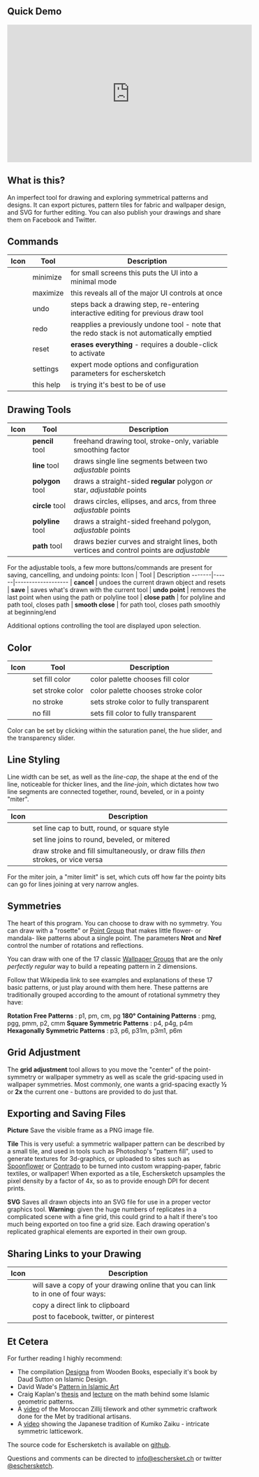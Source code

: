 <slot name="header"></slot>

## Quick Demo
<p style="text-align:center">
  <iframe width="560" height="315" src="https://www.youtube-nocookie.com/embed/iKF9nnKlxdI?rel=0" frameborder="0" allowfullscreen></iframe>
</p>

## What is this?

An imperfect tool for drawing and exploring symmetrical patterns and designs.  It can export pictures, pattern tiles for fabric and wallpaper design, and SVG for further editing.  You can also publish your drawings and share them on Facebook and Twitter.

## Commands

Icon   | Tool | Description
-------|------|-------------------
<span class="icon-shrink2"></span> | minimize | for small screens this puts the UI into a minimal mode
<span class="icon-enlarge2"></span> | maximize | this reveals all of the major UI controls at once
<span class="icon-undo"/>| undo | steps back a drawing step, re-entering interactive editing for previous draw tool
<span class="icon-redo"/>| redo | reapplies a previously undone tool - note that the redo stack is not automatically emptied
<span class="icon-bin"/>| reset | __erases everything__ - requires a double-click to activate
<span class="icon-cog"/>| settings | expert mode options and configuration parameters for eschersketch
<span class="icon-question-circle"></span>| this help | is trying it's best to be of use

## Drawing Tools

Icon   | Tool | Description
-------|------|-------------------
<span class="icon-pencil"/>  | __pencil__ tool | freehand drawing tool, stroke-only, variable smoothing factor
<span class="icon-line"/> | __line__ tool | draws single line segments between two _adjustable_ points
<span class="icon-hexagon"/>| __polygon__ tool | draws a straight-sided __regular__ polygon _or_ star, _adjustable_ points
<span class="icon-radio-unchecked"/> | __circle__ tool | draws circles, ellipses, and arcs,  from three _adjustable_ points
<span class="icon-polyline"/> | __polyline__ tool | draws a straight-sided freehand polygon, _adjustable_ points
<span class="icon-pen"/>| __path__ tool | draws bezier curves and straight lines, both vertices and control points are _adjustable_

For the adjustable tools, a few more buttons/commands are present for saving, cancelling, and undoing points:
Icon   | Tool | Description
-------|------|-------------------
<span class="icon-cross"/>  | __cancel__ | undoes the current drawn object and resets
<span class="icon-checkmark"/> | __save__ | saves what's drawn with the current tool
<span class="icon-minus"/> | __undo point__ | removes the last point when using the path or polyline tool
<span class="icon-stroke"/> | __close path__ | for polyline and path tool, closes path
<span class="icon-radio-unchecked"/> | __smooth close__ | for path tool, closes path smoothly at beginning/end

Additional options controlling the tool are displayed upon selection.

 ## Color

 Icon   | Tool | Description
 -------|------|-------------------
 <span class="icon-fill"/>| set fill color | color palette chooses fill color
 <span class="icon-stroke"/>| set stroke color | color palette chooses stroke color
 <span class="icon-no-stroke"> <span class="path1"></span><span class="path2"></span></span>| no stroke | sets stroke color to fully transparent
 <span class="icon-no-fill"> <span class="path1"></span><span class="path2"></span></span>| no fill | sets fill color to fully transparent

Color can be set by clicking within the saturation panel, the hue slider, and the transparency slider.

## Line Styling

Line width can be set, as well as the _line-cap_, the shape at the end of the line, noticeable for thicker lines, and the _line-join_, which dictates how two line segments are connected together, round, beveled, or in a pointy "miter".

Icon   | Description
-------|-------------------------
<span class="icon-linecap-butt"/><span class="icon-linecap-round"/><span class="icon-linecap-square"/> | set line cap to butt, round, or square style
<span class="icon-linejoin-round"/><span class="icon-linejoin-bevel"/><span class="icon-linejoin-miter"/> | set line joins to round, beveled, or mitered
<span class="icon-draworder-normal"/> <span class="icon-draworder-fillstroke"/> <span class="icon-draworder-strokefill"/> | draw stroke and fill simultaneously, or draw fills _then_ strokes, or vice versa

For the miter join, a "miter limit" is set, which cuts off how far the pointy bits can go for lines joining at very narrow angles.

## Symmetries

The heart of this program.  You can choose to draw with no symmetry.  You can draw with a "rosette" or [Point Group][1] that makes little flower- or mandala- like patterns about a single point.  The parameters __Nrot__ and __Nref__ control the number of rotations and reflections.

You can draw with one of the 17 classic [Wallpaper Groups][2] that are the only _perfectly regular_ way to build a repeating pattern in 2 dimensions.

Follow that Wikipedia link to see examples and explanations of these 17 basic patterns, or just play around with them here.  These patterns are  traditionally grouped according to the amount of rotational symmetry they have:

__Rotation Free Patterns__ : p1, pm, cm, pg
__180&deg; Containing Patterns__ : pmg, pgg, pmm, p2, cmm
__Square Symmetric Patterns__ : p4, p4g, p4m
__Hexagonally Symmetric Patterns__ : p3, p6, p31m, p3m1, p6m

## Grid Adjustment

The __grid adjustment__ tool allows to you move the "center" of the point-symmetry or wallpaper symmetry as well as scale the grid-spacing used in wallpaper symmetries.  Most commonly, one wants a grid-spacing exactly __½__ or __2x__ the current one - buttons are provided to do just that.

## Exporting and Saving Files

__Picture__ Save the visible frame as a PNG image file.

__Tile__ This is very useful: a symmetric wallpaper pattern can be described by a small tile, and used in tools such as Photoshop's "pattern fill", used to generate textures for 3d-graphics, or uploaded to sites such as [Spoonflower][spoon] or [Contrado][contrado] to be turned into custom wrapping-paper, fabric textiles, or wallpaper!  When exported as a tile, Eschersketch upsamples the pixel density by a factor of 4x, so as to provide enough DPI for decent prints.

__SVG__ Saves all drawn objects into an SVG file for use in a proper vector graphics tool.  __Warning:__ given the huge numbers of replicates in a complicated scene with a fine grid, this could grind to a halt if there's too much being exported on too fine a grid size.  Each drawing operation's replicated graphical elements are exported in their own group.

## Sharing Links to your Drawing

  Icon |  Description
-------|-------------------------
<span class="icon-cloud-upload"></span> | will save a copy of your drawing online that you can link to in one of four ways:
<span class="icon-link"></span> | copy a direct link to clipboard
<span class="icon-facebook-square"></span> <span class="icon-twitter-square"></span> <span class="icon-pinterest"></span> | post to facebook, twitter, or pinterest

## Et Cetera

For further reading I highly recommend:
 - The compilation [Designa][designa] from Wooden Books, especially it's book by Daud Sutton on Islamic Design.
 - David Wade's [Pattern in Islamic Art][patislart]
 - Craig Kaplan's [thesis][cskthesis] and [lecture][csktalk] on the math behind some Islamic geometric patterns.
 - A [video][zillijvid] of the Moroccan Zillij tilework and other symmetric craftwork done for the Met by traditional artisans.
 - A [video][kumikovid1] showing the Japanese tradition of Kumiko Zaiku - intricate symmetric latticework.

The source code for Eschersketch is available on [github][gh].

Questions and comments can be directed to [info@eschersket.ch][mail] or twitter [@eschersketch][twit].

<slot name="footer"></slot>

[1]: https://en.wikipedia.org/wiki/Point_group
[2]: https://en.wikipedia.org/wiki/Wallpaper_group
[3]: https://en.wikipedia.org/wiki/Aperiodic_tiling
[spoon]: https://www.spoonflower.com/designs/new
[contrado]: https://www.contrado.com/
[designa]: https://www.amazon.com/Designa-Wooden-Books/dp/1620406594
[gh]: https://github.com/levskaya/eschersketch
[mail]: mailto:info@eschersket.ch
[twit]: https://twitter.com/eschersketch
[cskthesis]: http://www.cgl.uwaterloo.ca/csk/phd/
[csktalk]: https://www.youtube.com/watch?v=FBn6VgoF3fE
[patislart]: https://patterninislamicart.com/
[zillijvid]: https://www.youtube.com/watch?v=Og6cTlwBTrk
[kumikovid1]: https://www.youtube.com/watch?v=9REJTj9egKU
